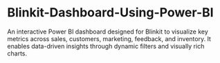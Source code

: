 # Blinkit-Dashboard-Using-Power-BI
An interactive Power BI dashboard designed for Blinkit to visualize key metrics across sales, customers, marketing, feedback, and inventory. It enables data-driven insights through dynamic filters and visually rich charts.
